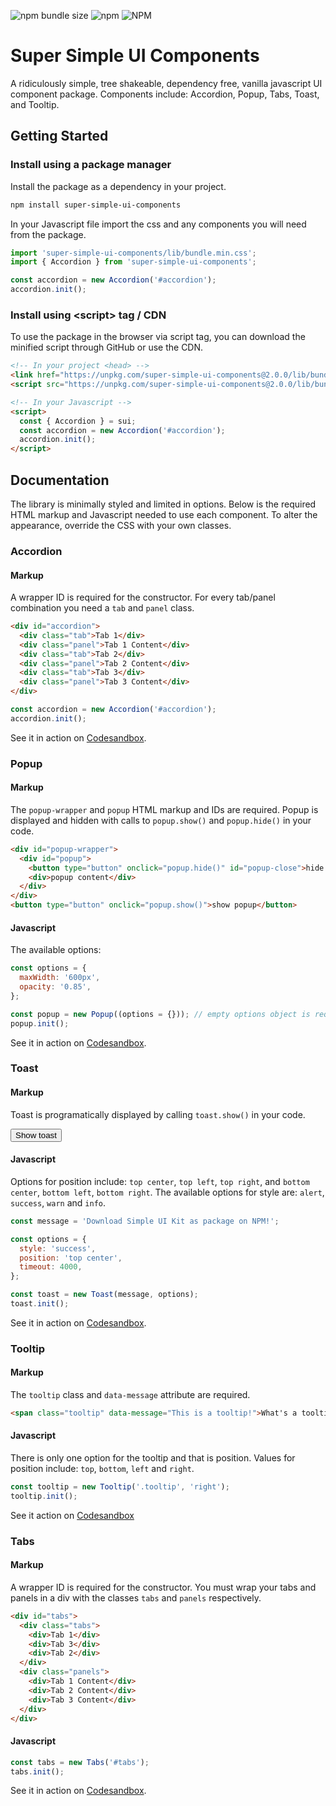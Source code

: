 ![npm bundle size](https://img.shields.io/bundlephobia/min/super-simple-ui-components) ![npm](https://img.shields.io/npm/v/super-simple-ui-components) ![NPM](https://img.shields.io/npm/l/super-simple-ui-components)

# Super Simple UI Components

A ridiculously simple, tree shakeable, dependency free, vanilla javascript UI component package. Components include: Accordion, Popup, Tabs, Toast, and Tooltip.

## Getting Started

### Install using a package manager

Install the package as a dependency in your project.

```bash
npm install super-simple-ui-components
```

In your Javascript file import the css and any components you will need from the package.

```js
import 'super-simple-ui-components/lib/bundle.min.css';
import { Accordion } from 'super-simple-ui-components';

const accordion = new Accordion('#accordion');
accordion.init();
```

### Install using &lt;script> tag / CDN

To use the package in the browser via script tag, you can download the minified script through GitHub or use the CDN.

```html
<!-- In your project <head> -->
<link href="https://unpkg.com/super-simple-ui-components@2.0.0/lib/bundle.min.css" rel="stylesheet" />
<script src="https://unpkg.com/super-simple-ui-components@2.0.0/lib/bundle.umd.min.js"></script>

<!-- In your Javascript -->
<script>
  const { Accordion } = sui;
  const accordion = new Accordion('#accordion');
  accordion.init();
</script>
```

## Documentation

The library is minimally styled and limited in options. Below is the required HTML markup and Javascript needed to use each component. To alter the appearance, override the CSS with your own classes.

### Accordion

#### Markup

A wrapper ID is required for the constructor. For every tab/panel combination you need a `tab` and `panel` class.

```html
<div id="accordion">
  <div class="tab">Tab 1</div>
  <div class="panel">Tab 1 Content</div>
  <div class="tab">Tab 2</div>
  <div class="panel">Tab 2 Content</div>
  <div class="tab">Tab 3</div>
  <div class="panel">Tab 3 Content</div>
</div>
```

```js
const accordion = new Accordion('#accordion');
accordion.init();
```

See it in action on [Codesandbox](https://codesandbox.io/s/accordion-50pnef).

### Popup

#### Markup

The `popup-wrapper` and `popup` HTML markup and IDs are required. Popup is displayed and hidden with calls to `popup.show()` and `popup.hide()` in your code.

```html
<div id="popup-wrapper">
  <div id="popup">
    <button type="button" onclick="popup.hide()" id="popup-close">hide popup</button>
    <div>popup content</div>
  </div>
</div>
<button type="button" onclick="popup.show()">show popup</button>
```

#### Javascript

The available options:

```js
const options = {
  maxWidth: '600px',
  opacity: '0.85',
};

const popup = new Popup((options = {})); // empty options object is required
popup.init();
```

See it in action on [Codesandbox](https://codesandbox.io/s/popup-d51ou7).

### Toast

#### Markup

Toast is programatically displayed by calling `toast.show()` in your code.

<button onclick="toast.show()">Show toast</button>

#### Javascript

Options for position include: `top center`, `top left`, `top right`, and `bottom center`, `bottom left`, `bottom right`. The available options for style are: `alert`, `success`, `warn` and `info`.

```js
const message = 'Download Simple UI Kit as package on NPM!';

const options = {
  style: 'success',
  position: 'top center',
  timeout: 4000,
};

const toast = new Toast(message, options);
toast.init();
```

See it in action on [Codesandbox](https://codesandbox.io/s/toast-2shzt1).

### Tooltip

#### Markup

The `tooltip` class and `data-message` attribute are required.

```html
<span class="tooltip" data-message="This is a tooltip!">What's a tooltip?</span>
```

#### Javascript

There is only one option for the tooltip and that is position. Values for position include: `top`, `bottom`, `left` and `right`.

```js
const tooltip = new Tooltip('.tooltip', 'right');
tooltip.init();
```

See it action on [Codesandbox](https://codesandbox.io/s/tooltip-jnelp1)

### Tabs

#### Markup

A wrapper ID is required for the constructor. You must wrap your tabs and panels in a div with the classes `tabs` and `panels` respectively.

```html
<div id="tabs">
  <div class="tabs">
    <div>Tab 1</div>
    <div>Tab 3</div>
    <div>Tab 2</div>
  </div>
  <div class="panels">
    <div>Tab 1 Content</div>
    <div>Tab 2 Content</div>
    <div>Tab 3 Content</div>
  </div>
</div>
```

#### Javascript

```js
const tabs = new Tabs('#tabs');
tabs.init();
```

See it in action on [Codesandbox](https://codesandbox.io/s/tabs-1kriku).
